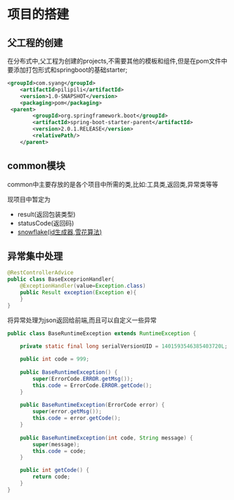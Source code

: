 # 项目的搭建

## 父工程的创建

在分布式中,父工程为创建的projects,不需要其他的模板和组件,但是在pom文件中要添加打包形式和springboot的基础starter;

``` xml
<groupId>com.syang</groupId>
    <artifactId>pilipili</artifactId>
    <version>1.0-SNAPSHOT</version>
    <packaging>pom</packaging>
 <parent>
        <groupId>org.springframework.boot</groupId>
        <artifactId>spring-boot-starter-parent</artifactId>
        <version>2.0.1.RELEASE</version>
        <relativePath/>
    </parent>

```

## common模块

common中主要存放的是各个项目中所需的类,比如:工具类,返回类,异常类等等

现项目中暂定为

- result(返回包装类型)
- statusCode(返回码)
- [snowflake(id生成器,雪花算法)](https://blog.csdn.net/qq_35956041/article/details/82387690)

## 异常集中处理

``` java
@RestControllerAdvice
public class BaseExceprionHandler{
    @ExceptionHandler(value=Exception.class)
	public Result exception(Exception e){
    }
}
```

将异常处理为json返回给前端,而且可以自定义一些异常

``` java
public class BaseRuntimeException extends RuntimeException {

	private static final long serialVersionUID = 1401593546385403720L;
	
	public int code = 999;
	
	public BaseRuntimeException() {
		super(ErrorCode.ERROR.getMsg());
		this.code = ErrorCode.ERROR.getCode();
	}
	
	public BaseRuntimeException(ErrorCode error) {
		super(error.getMsg());
		this.code = error.getCode();
	}
	
	public BaseRuntimeException(int code, String message) {
		super(message);
		this.code = code;
	}

	public int getCode() {
		return code;
	}	
}

```

